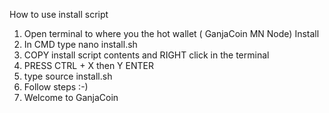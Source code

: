 How to use install script

1. Open terminal to where you the hot wallet ( GanjaCoin MN Node) Install
2. In CMD type nano install.sh
3. COPY install script contents and RIGHT click in the terminal 
4. PRESS CTRL + X then Y ENTER
5. type source install.sh
6. Follow steps :-)
7. Welcome to GanjaCoin

